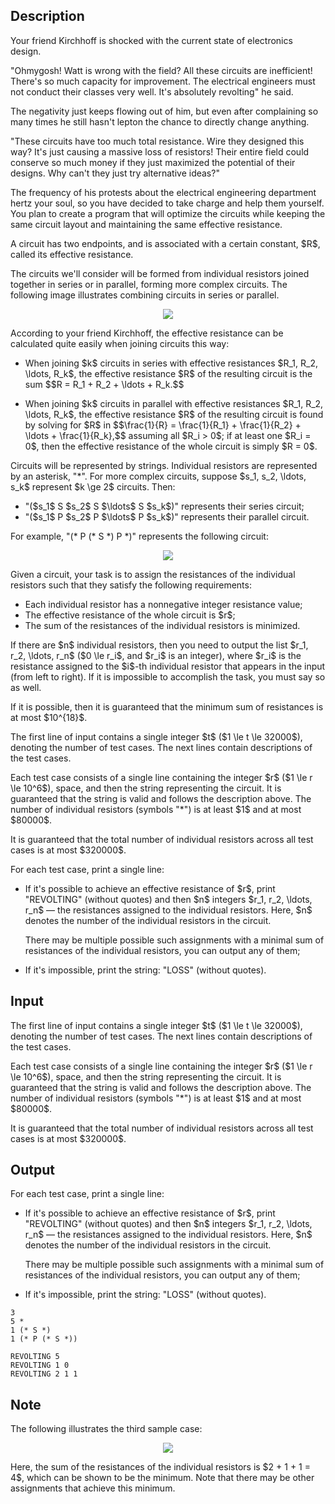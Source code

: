 ## Description

<div><p>Your friend Kirchhoff is shocked with the current state of electronics design.</p><p>"Ohmygosh! Watt is wrong with the field? All these circuits are inefficient! There's so much capacity for improvement. The electrical engineers must not conduct their classes very well. It's absolutely revolting" he said.</p><p>The negativity just keeps flowing out of him, but even after complaining so many times he still hasn't lepton the chance to directly change anything.</p><p>"These circuits have too much total resistance. Wire they designed this way? It's just causing a massive loss of resistors! Their entire field could conserve so much money if they just maximized the potential of their designs. Why can't they just try alternative ideas?"</p><p>The frequency of his protests about the electrical engineering department hertz your soul, so you have decided to take charge and help them yourself. You plan to create a program that will optimize the circuits while keeping the same circuit layout and maintaining the same effective resistance.</p><p>A <span class="tex-font-style-underline">circuit</span> has two endpoints, and is associated with a certain constant, $R$, called its <span class="tex-font-style-bf">effective resistance</span>. </p><p>The circuits we'll consider will be formed from individual resistors joined together in <span class="tex-font-style-underline">series</span> or in <span class="tex-font-style-underline">parallel</span>, forming more complex circuits. The following image illustrates combining circuits in series or parallel. </p><center> <img class="tex-graphics" src="file://yShllXS0.png" style="max-width: 100.0%;max-height: 100.0%;"> </center><p>According to your friend Kirchhoff, the effective resistance can be calculated quite easily when joining circuits this way:</p><ul> <li> When joining $k$ circuits in <span class="tex-font-style-underline">series</span> with effective resistances $R_1, R_2, \ldots, R_k$, the effective resistance $R$ of the resulting circuit is the sum $$R = R_1 + R_2 + \ldots + R_k.$$<p> </p></li><li> When joining $k$ circuits in <span class="tex-font-style-underline">parallel</span> with effective resistances $R_1, R_2, \ldots, R_k$, the effective resistance $R$ of the resulting circuit is found by solving for $R$ in $$\frac{1}{R} = \frac{1}{R_1} + \frac{1}{R_2} + \ldots + \frac{1}{R_k},$$ <span class="tex-font-style-underline">assuming all $R_i &gt; 0$</span>; if at least one $R_i = 0$, then the effective resistance of the whole circuit is simply $R = 0$. </li></ul><p>Circuits will be represented by strings. Individual resistors are represented by an asterisk, "<span class="tex-font-style-tt">*</span>". For more complex circuits, suppose $s_1, s_2, \ldots, s_k$ represent $k \ge 2$ circuits. Then:</p><ul> <li> "<span class="tex-font-style-tt">($s_1$ S $s_2$ S $\ldots$ S $s_k$)</span>" represents their <span class="tex-font-style-underline">series</span> circuit; </li><li> "<span class="tex-font-style-tt">($s_1$ P $s_2$ P $\ldots$ P $s_k$)</span>" represents their <span class="tex-font-style-underline">parallel</span> circuit. </li></ul><p>For example, "<span class="tex-font-style-tt">(* P (* S *) P *)</span>" represents the following circuit:</p><center> <img class="tex-graphics" src="file://aTx96VUT.png" style="max-width: 100.0%;max-height: 100.0%;"> </center><p>Given a circuit, your task is to assign the resistances of the individual resistors such that they satisfy the following requirements:</p><ul> <li> Each individual resistor has a <span class="tex-font-style-underline">nonnegative integer</span> resistance value; </li><li> The effective resistance of the whole circuit is $r$; </li><li> The sum of the resistances of the individual resistors is minimized. </li></ul><p>If there are $n$ individual resistors, then you need to output the list $r_1, r_2, \ldots, r_n$ ($0 \le r_i$, and $r_i$ is an integer), where $r_i$ is the resistance assigned to the $i$-th individual resistor that appears in the input (from left to right). If it is impossible to accomplish the task, you must say so as well.</p><p>If it is possible, then it is guaranteed that the minimum sum of resistances is at most $10^{18}$. </p></div><div class="input-specification"><p>The first line of input contains a single integer $t$ ($1 \le t \le 32000$), denoting the number of test cases. The next lines contain descriptions of the test cases.</p><p>Each test case consists of a single line containing the integer $r$ ($1 \le r \le 10^6$), space, and then the string representing the circuit. It is guaranteed that the string is valid and follows the description above. The number of individual resistors (symbols "<span class="tex-font-style-tt">*</span>") is at least $1$ and at most $80000$.</p><p>It is guaranteed that the total number of individual resistors across all test cases is at most $320000$.</p></div><div class="output-specification"><p>For each test case, print a single line:</p><ul> <li> If it's possible to achieve an effective resistance of $r$, print "<span class="tex-font-style-tt">REVOLTING</span>" (without quotes) and then $n$ integers $r_1, r_2, \ldots, r_n$&nbsp;— the resistances assigned to the individual resistors. Here, $n$ denotes the number of the individual resistors in the circuit. <p> There may be multiple possible such assignments with a minimal sum of resistances of the individual resistors, you can output any of them;</p><p> </p></li><li> If it's impossible, print the string: "<span class="tex-font-style-tt">LOSS</span>" (without quotes). </li></ul></div>

## Input

<p>The first line of input contains a single integer $t$ ($1 \le t \le 32000$), denoting the number of test cases. The next lines contain descriptions of the test cases.</p><p>Each test case consists of a single line containing the integer $r$ ($1 \le r \le 10^6$), space, and then the string representing the circuit. It is guaranteed that the string is valid and follows the description above. The number of individual resistors (symbols "<span class="tex-font-style-tt">*</span>") is at least $1$ and at most $80000$.</p><p>It is guaranteed that the total number of individual resistors across all test cases is at most $320000$.</p>

## Output

<p>For each test case, print a single line:</p><ul> <li> If it's possible to achieve an effective resistance of $r$, print "<span class="tex-font-style-tt">REVOLTING</span>" (without quotes) and then $n$ integers $r_1, r_2, \ldots, r_n$&nbsp;— the resistances assigned to the individual resistors. Here, $n$ denotes the number of the individual resistors in the circuit. <p> There may be multiple possible such assignments with a minimal sum of resistances of the individual resistors, you can output any of them;</p><p> </p></li><li> If it's impossible, print the string: "<span class="tex-font-style-tt">LOSS</span>" (without quotes). </li></ul>





```input1
3
5 *
1 (* S *)
1 (* P (* S *))
```




```output1
REVOLTING 5
REVOLTING 1 0
REVOLTING 2 1 1
```



## Note

<p>The following illustrates the third sample case:</p><center> <img class="tex-graphics" src="file://MPbga5YC.png" style="max-width: 100.0%;max-height: 100.0%;"> </center><p>Here, the sum of the resistances of the individual resistors is $2 + 1 + 1 = 4$, which can be shown to be the minimum. Note that there may be other assignments that achieve this minimum.</p>
